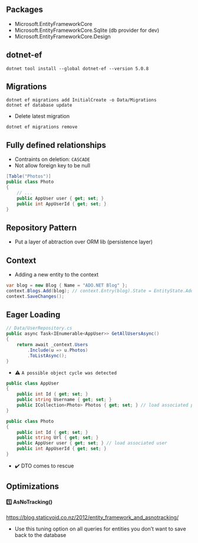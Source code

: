 ## Packages
* Microsoft.EntityFrameworkCore
* Microsoft.EntityFrameworkCore.Sqlite (db provider for dev)
* Microsoft.EntityFrameworkCore.Design

## dotnet-ef
```console
dotnet tool install --global dotnet-ef --version 5.0.8
```

## Migrations
```console
dotnet ef migrations add InitialCreate -o Data/Migrations
dotnet ef database update
```

* Delete latest migration
```console
dotnet ef migrations remove
```

## Fully defined relationships
* Contraints on deletion: `CASCADE`
* Not allow foreign key to be null

```csharp
[Table("Photos")]
public class Photo
{
    // ...
    public AppUser user { get; set; }
    public int AppUserId { get; set; }
}
```

## Repository Pattern
- Put a layer of abtraction over ORM lib (persistence layer)

## Context
* Adding a new entity to the context
```csharp
var blog = new Blog { Name = "ADO.NET Blog" };
context.Blogs.Add(blog); // context.Entry(blog).State = EntityState.Added;
context.SaveChanges();
```

## Eager Loading
```csharp
// Data/UserRepository.cs
public async Task<IEnumerable<AppUser>> GetAllUsersAsync()
{
    return await _context.Users
        .Include(u => u.Photos)
        .ToListAsync();
}
```
* ⚠️ `A possible object cycle was detected`
```csharp
public class AppUser
{
    public int Id { get; set; }
    public string Username { get; set; }
    public ICollection<Photo> Photos { get; set; } // load associated photos
}

public class Photo
{
    public int Id { get; set; }
    public string Url { get; set; }
    public AppUser user { get; set; } // load associated user
    public int AppUserId { get; set; }
}
```
* ✔️ DTO comes to rescue

## Optimizations
#### :one: AsNoTracking()
https://blog.staticvoid.co.nz/2012/entity_framework_and_asnotracking/
- Use this tuning option on all queries for entities you don’t want to save back to the database
